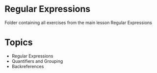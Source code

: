 # Regular Expressions
Folder containing all exercises from the main lesson Regular Expressions
# Topics
 - Regular Expressions
 - Quantifiers and Grouping
 - Backreferences

